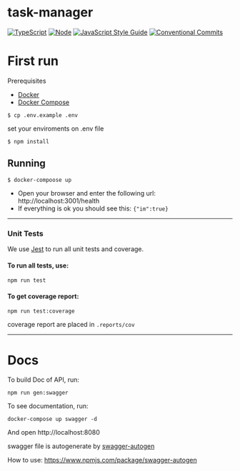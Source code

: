 # task-manager
[![TypeScript](https://badgen.net/badge/icon/typescript?icon=typescript&label)](https://typescriptlang.org)
[![Node](https://img.shields.io/badge/node-v16.14.2-green.svg)](https://nodejs.org/en/)
[![JavaScript Style Guide](https://img.shields.io/badge/code_style-standard-brightgreen.svg)](https://standardjs.com)
[![Conventional Commits](https://img.shields.io/badge/conventional%20commits-1.0.0-yellow.svg)](https://conventionalcommits.org)

# First run

Prerequisites
* [Docker](https://docs.docker.com/engine/install/)
* [Docker Compose](https://docs.docker.com/compose/install/)

```shell
$ cp .env.example .env
```
set your enviroments on .env file

````shell
$ npm install
````
## Running
`$ docker-compoose up`
- Open your browser and enter the following url: http://localhost:3001/health
- If everything is ok you should see this: `{"im":true}`

---
### Unit Tests
We use [Jest](https://jestjs.io/) to run all unit tests and coverage.


#### To run all tests, use:
```shell
npm run test
```

#### To get coverage report:
```shell
npm run test:coverage
```
coverage report are placed in `.reports/cov`

---
# Docs
To build Doc of API, run:
```shell
npm run gen:swagger
```

To see documentation, run:
```shell
docker-compose up swagger -d
```
And open http://localhost:8080

swagger file is autogenerate by [swagger-autogen](https://www.npmjs.com/package/swagger-autogen)

How to use: https://www.npmjs.com/package/swagger-autogen
